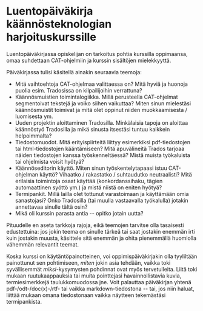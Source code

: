 <meta charset='UTF-8'>

Luentopäiväkirja käännösteknologian harjoituskurssille
======================================================

Luentopäiväkirjassa opiskelijan on tarkoitus pohtia kurssilla oppimaansa,
omaa suhdettaan CAT-ohjelmiin ja kurssin sisältöjen mielekkyyttä.

Päiväkirjassa tulisi käsitellä ainakin seuraavia teemoja:

- Mitä vaihtoehtoja CAT-ohjelmaa valittaessa on? Mitä hyviä ja huonoja puolia esim. Tradosissa on kilpailijoihin verrattuna?
- Käännösmuistien toimintalogiikka. Millä perusteella CAT-ohjelmat segmentoivat tekstejä ja voiko siihen vaikuttaa? Miten sinun mielestäsi käännösmuistit toimivat ja mitä olet oppinut niiden muokkaamisesta / luomisesta ym.
- Uuden projektin aloittaminen Tradosilla. Minkälaisia tapoja on aloittaa käännöstyö Tradosilla ja mikä sinusta itsestäsi tuntuu kaikkein helpoimmalta?
- Tiedostomuodot. Mitä erityispiirteitä liittyy esimerkiksi pdf-tiedostojen tai html-tiedostojen kääntämiseen? Mitä apuvälineitä Trados tarjoaa näiden tiedostojen kanssa työskenneltäessä? Mistä muista työkaluista tai ohjelmista voisit hyötyä?
- Käännöseditorin käyttö. Miten sinun työskentelytapaasi istuu CAT-ohjelman käyttö? Vihaatko / rakastatko / suhtaudutko neutraalisti? Mitä erilaisia toimintoja osaat käyttää (konkordanssihaku, tägien automaattinen syöttö ym.) ja mistä niistä on eniten hyötyä?
- Termipankit. Millä lailla olet tottunut varastoimaan ja käyttämään omia sanastojasi? Onko Tradosilla (tai muulla vastaavalla työkalulla) jotakin annettavaa sinulle tältä osin?
- Mikä oli kurssin parasta antia -- opitko jotain uutta?


Pituudelle en aseta tarkkoja rajoja, eikä teemojen tarvitse olla tasaisesti
edustettuina: jos jokin teema on sinulle tärkeä tai saat jostakin enemmän irti
kuin jostakin muusta, käsittele sitä enemmän ja ohita pienemmällä huomiolla
vähemmän relevantit teemat.

Koska kurssi on käytäntöpainotteinen, voi oppimispäiväkirjakin olla tyyliltään
painottunut sen pohtimiseen, *miten* jokin asia tehdään, vaikka toki
syvällisemmät *miksi*-kysymysten pohdinnat ovat myös tervetulleita. Liitä toki
mukaan ruutukaappauksia tai muita pointtejasi havainnollistavia kuvia,
termiesimerkkejä taulukkomuodossa jne. Voit palauttaa päiväkirjan yhtenä
pdf-/odt-/doc(x)-/rtf- tai vaikka markdown-tiedostona -- tai, jos niin haluat,
liittää mukaan omana tiedostonaan vaikka näytteen tekemästäsi termipankista.


